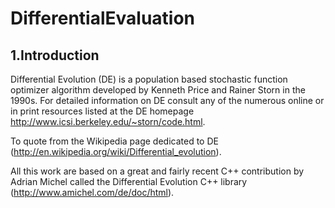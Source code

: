 # DifferentialEvaluation
## 1.Introduction
Differential Evolution (DE) is a population based stochastic function optimizer algorithm developed by Kenneth Price and Rainer Storn in the 1990s. For detailed information on DE consult any of the numerous online or in print resources listed at the DE homepage http://www.icsi.berkeley.edu/~storn/code.html.

To quote from the Wikipedia page dedicated to DE (http://en.wikipedia.org/wiki/Differential_evolution).

All this work are based on a great and fairly recent C++ contribution by Adrian Michel called the Differential Evolution C++ library
(http://www.amichel.com/de/doc/html).

